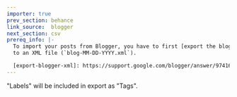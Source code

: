 ```yaml
---
importer: true
prev_section: behance
link_source:  blogger
next_section: csv
prereq_info: |-
  To import your posts from Blogger, you have to first [export the blog][export-blogger-xml]
  to an XML file (`blog-MM-DD-YYYY.xml`).

  [export-blogger-xml]: https://support.google.com/blogger/answer/97416 "Export or import your blog - Blogger Help"
---
```


"Labels" will be included in export as "Tags".
